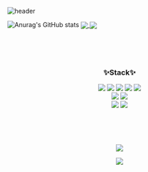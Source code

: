 ![header](https://capsule-render.vercel.app/api?type=rect&color=ffff&height=250&text=Cat%20Cute&fontColor=545454&fontSize=100)


![Anurag's GitHub stats](https://github-readme-stats.vercel.app/api?username=gkstmdgjs&show_icons=true&theme=graywhite)
<a href="https://github.com/anuraghazra/github-readme-stats">
  <img align="center" src="https://github-readme-stats.vercel.app/api/pin/?username=anuraghazra&repo=github-readme-stats" />
</a>
<a href="https://github.com/anuraghazra/convoychat">
  <img align="center" src="https://github-readme-stats.vercel.app/api/pin/?username=anuraghazra&repo=convoychat" />
</a>

<br>
<br>
<br>

<h3 align="center">✨Stack✨</h3>
<p align="center">
    <img src="https://img.shields.io/badge/JavaScript-F7DF1E?style=flat-square&logo=JavaScript&logoColor=white"/>
    <img src="https://img.shields.io/badge/Vue.js-4FC08D?style=flat-square&logo=Vue.js&logoColor=white"/>
    <img src="https://img.shields.io/badge/React-61DAFB?style=flat-square&logo=React&logoColor=white"/>
    <img src="https://img.shields.io/badge/Node.js-339933?style=flat-square&logo=Node.js&logoColor=white"/>
    <img src="https://img.shields.io/badge/PHP-777BB4?style=flat-square&logo=PHP&logoColor=white"/>
    <br>
    <img src="https://img.shields.io/badge/MySQL-4479A1?style=flat-square&logo=MySQL&logoColor=white"/>
    <img src="https://img.shields.io/badge/MicrosoftSQLServer-CC2927?style=flat-square&logo=MicrosoftSQLServer&logoColor=white"/>
    <br>
    <img src="https://img.shields.io/badge/Flutter-02569B?style=flat-square&logo=Flutter&logoColor=white"/>
    <img src="https://img.shields.io/badge/Dart-0175C2?style=flat-square&logo=Dart&logoColor=white"/>
</p>

<br>
<br>
<br>

<p align="center">
     <a href="https://velog.io/@gkstmdgjs"><img src="https://img.shields.io/badge/Tech%20Blog-11B48A?style=flat-square&logo=Vimeo&logoColor=white&link=https://velog.io/@woo0_hooo"/></a>
</p>

<p align="center">
  <a href="https://hits.seeyoufarm.com"><img src="https://hits.seeyoufarm.com/api/count/incr/badge.svg?url=https%3A%2F%2Fgithub.com%2Fgkstmdgjs&count_bg=%545454&title_bg=%2386757E&icon=github.svg&icon_color=%23E1DEDE&title=hits&edge_flat=false"/></a>
</p>
